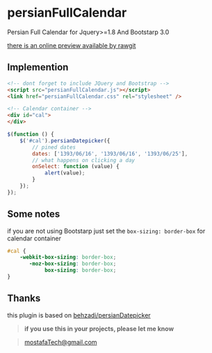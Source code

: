 persianFullCalendar
===================

Persian Full Calendar for Jquery>=1.8  And Bootstarp 3.0

[there is an online preview available by rawgit](https://rawgit.com/MostafaTech/persianFullCalendar/master/index.html)

Implemention
------------

```html
<!-- dont forget to include JQuery and Bootstrap -->
<script src="persianFullCalendar.js"></script>
<link href="persianFullCalendar.css" rel="stylesheet" />

<!-- Calendar container -->
<div id="cal">
</div>
```

```javascript
$(function () {
    $('#cal').persianDatepicker({
        // pined dates
        dates: ['1393/06/16', '1393/06/16', '1393/06/25'],
        // what happens on clicking a day
        onSelect: function (value) {
            alert(value);
        }
    });
});
```

Some notes
-----
if you are not using Bootstarp just set the `box-sizing: border-box` for calendar container

```css
#cal {
    -webkit-box-sizing: border-box;
       -moz-box-sizing: border-box;
            box-sizing: border-box;
}
```

Thanks
------
this plugin is based on [behzadi/persianDatepicker](https://github.com/behzadi/persianDatepicker)


> **if you use this in your projects, please let me know**

> mostafaTech@gmail.com
